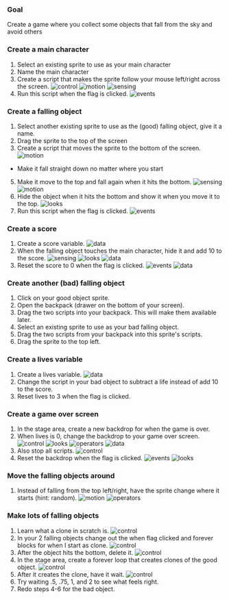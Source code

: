 ### Goal
Create a game where you collect some objects that fall from the sky and avoid others

### Create a main character
1. Select an existing sprite to use as your main character
2. Name the main character
3. Create a script that makes the sprite follow your mouse left/right across the screen.
![control](https://s3.amazonaws.com/scratch-blocks/control.png)
![motion](https://s3.amazonaws.com/scratch-blocks/motion.png)
![sensing](https://s3.amazonaws.com/scratch-blocks/sensing.png)
4. Run this script when the flag is clicked.
![events](https://s3.amazonaws.com/scratch-blocks/events.png)

### Create a falling object
1. Select another existing sprite to use as the (good) falling object, give it a name.
2. Drag the sprite to the top of the screen
3. Create a script that moves the sprite to the bottom of the screen.
![motion](https://s3.amazonaws.com/scratch-blocks/motion.png)
  - Make it fall straight down no matter where you start
5. Make it move to the top and fall again when it hits the bottom.
![sensing](https://s3.amazonaws.com/scratch-blocks/sensing.png)
![motion](https://s3.amazonaws.com/scratch-blocks/motion.png)
6. Hide the object when it hits the bottom and show it when you move it to the top.
![looks](https://s3.amazonaws.com/scratch-blocks/looks.png)
7. Run this script when the flag is clicked.
![events](https://s3.amazonaws.com/scratch-blocks/events.png)

### Create a score
1. Create a score variable.
![data](https://s3.amazonaws.com/scratch-blocks/data.png)
2. When the falling object touches the main character, hide it and add 10 to the score.
![sensing](https://s3.amazonaws.com/scratch-blocks/sensing.png)
![looks](https://s3.amazonaws.com/scratch-blocks/looks.png)
![data](https://s3.amazonaws.com/scratch-blocks/data.png)
3. Reset the score to 0 when the flag is clicked.
![events](https://s3.amazonaws.com/scratch-blocks/events.png)
![data](https://s3.amazonaws.com/scratch-blocks/data.png)

### Create another (bad) falling object
1. Click on your good object sprite.
2. Open the backpack (drawer on the bottom of your screen).
3. Drag the two scripts into your backpack. This will make them available later.
4. Select an existing sprite to use as your bad falling object.
5. Drag the two scripts from your backpack into this sprite's scripts.
6. Drag the sprite to the top left.

### Create a lives variable
1. Create a lives variable.
![data](https://s3.amazonaws.com/scratch-blocks/data.png)
2. Change the script in your bad object to subtract a life instead of add 10 to the score.
3. Reset lives to 3 when the flag is clicked.

### Create a game over screen
1. In the stage area, create a new backdrop for when the game is over.
2. When lives is 0, change the backdrop to your game over screen.
![control](https://s3.amazonaws.com/scratch-blocks/control.png)
![looks](https://s3.amazonaws.com/scratch-blocks/looks.png)
![operators](https://s3.amazonaws.com/scratch-blocks/operators.png)
![data](https://s3.amazonaws.com/scratch-blocks/data.png)
3. Also stop all scripts.
![control](https://s3.amazonaws.com/scratch-blocks/control.png)
4. Reset the backdrop when the flag is clicked.
![events](https://s3.amazonaws.com/scratch-blocks/events.png)
![looks](https://s3.amazonaws.com/scratch-blocks/looks.png)

### Move the falling objects around
1. Instead of falling from the top left/right, have the sprite change where 
it starts (hint: random). 
![motion](https://s3.amazonaws.com/scratch-blocks/motion.png)
![operators](https://s3.amazonaws.com/scratch-blocks/operators.png)


### Make lots of falling objects
1. Learn what a clone in scratch is.
![control](https://s3.amazonaws.com/scratch-blocks/control.png)
2. In your 2 falling objects change out the when flag clicked and forever blocks
for when I start as clone.
![control](https://s3.amazonaws.com/scratch-blocks/control.png)
3. After the object hits the bottom, delete it.
![control](https://s3.amazonaws.com/scratch-blocks/control.png)
4. In the stage area, create a forever loop that creates clones of the good object.
![control](https://s3.amazonaws.com/scratch-blocks/control.png)
5. After it creates the clone, have it wait.
![control](https://s3.amazonaws.com/scratch-blocks/control.png)
6. Try waiting .5, .75, 1, and 2 to see what feels right.
7. Redo steps 4-6 for the bad object.
